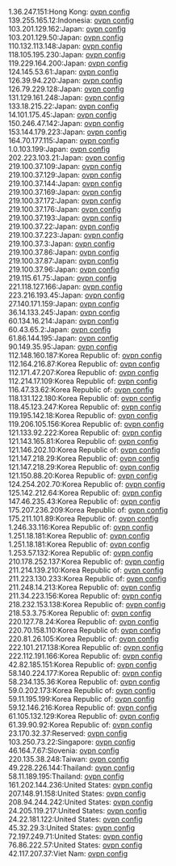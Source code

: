 1.36.247.151:Hong Kong: [ovpn config](vpn/1_36_247_151.ovpn)  
139.255.165.12:Indonesia: [ovpn config](vpn/139_255_165_12.ovpn)  
103.201.129.162:Japan: [ovpn config](vpn/103_201_129_162.ovpn)  
103.201.129.50:Japan: [ovpn config](vpn/103_201_129_50.ovpn)  
110.132.113.148:Japan: [ovpn config](vpn/110_132_113_148.ovpn)  
118.105.195.230:Japan: [ovpn config](vpn/118_105_195_230.ovpn)  
119.229.164.200:Japan: [ovpn config](vpn/119_229_164_200.ovpn)  
124.145.53.61:Japan: [ovpn config](vpn/124_145_53_61.ovpn)  
126.39.94.220:Japan: [ovpn config](vpn/126_39_94_220.ovpn)  
126.79.229.128:Japan: [ovpn config](vpn/126_79_229_128.ovpn)  
131.129.161.248:Japan: [ovpn config](vpn/131_129_161_248.ovpn)  
133.18.215.22:Japan: [ovpn config](vpn/133_18_215_22.ovpn)  
14.101.175.45:Japan: [ovpn config](vpn/14_101_175_45.ovpn)  
150.246.47.142:Japan: [ovpn config](vpn/150_246_47_142.ovpn)  
153.144.179.223:Japan: [ovpn config](vpn/153_144_179_223.ovpn)  
164.70.177.115:Japan: [ovpn config](vpn/164_70_177_115.ovpn)  
1.0.103.199:Japan: [ovpn config](vpn/1_0_103_199.ovpn)  
202.223.103.21:Japan: [ovpn config](vpn/202_223_103_21.ovpn)  
219.100.37.109:Japan: [ovpn config](vpn/219_100_37_109.ovpn)  
219.100.37.129:Japan: [ovpn config](vpn/219_100_37_129.ovpn)  
219.100.37.144:Japan: [ovpn config](vpn/219_100_37_144.ovpn)  
219.100.37.169:Japan: [ovpn config](vpn/219_100_37_169.ovpn)  
219.100.37.172:Japan: [ovpn config](vpn/219_100_37_172.ovpn)  
219.100.37.176:Japan: [ovpn config](vpn/219_100_37_176.ovpn)  
219.100.37.193:Japan: [ovpn config](vpn/219_100_37_193.ovpn)  
219.100.37.22:Japan: [ovpn config](vpn/219_100_37_22.ovpn)  
219.100.37.223:Japan: [ovpn config](vpn/219_100_37_223.ovpn)  
219.100.37.3:Japan: [ovpn config](vpn/219_100_37_3.ovpn)  
219.100.37.86:Japan: [ovpn config](vpn/219_100_37_86.ovpn)  
219.100.37.87:Japan: [ovpn config](vpn/219_100_37_87.ovpn)  
219.100.37.96:Japan: [ovpn config](vpn/219_100_37_96.ovpn)  
219.115.61.75:Japan: [ovpn config](vpn/219_115_61_75.ovpn)  
221.118.127.166:Japan: [ovpn config](vpn/221_118_127_166.ovpn)  
223.216.193.45:Japan: [ovpn config](vpn/223_216_193_45.ovpn)  
27.140.171.159:Japan: [ovpn config](vpn/27_140_171_159.ovpn)  
36.14.133.245:Japan: [ovpn config](vpn/36_14_133_245.ovpn)  
60.134.16.214:Japan: [ovpn config](vpn/60_134_16_214.ovpn)  
60.43.65.2:Japan: [ovpn config](vpn/60_43_65_2.ovpn)  
61.86.144.195:Japan: [ovpn config](vpn/61_86_144_195.ovpn)  
90.149.35.95:Japan: [ovpn config](vpn/90_149_35_95.ovpn)  
112.148.160.187:Korea Republic of: [ovpn config](vpn/112_148_160_187.ovpn)  
112.164.216.87:Korea Republic of: [ovpn config](vpn/112_164_216_87.ovpn)  
112.171.47.207:Korea Republic of: [ovpn config](vpn/112_171_47_207.ovpn)  
112.214.17.109:Korea Republic of: [ovpn config](vpn/112_214_17_109.ovpn)  
116.47.33.62:Korea Republic of: [ovpn config](vpn/116_47_33_62.ovpn)  
118.131.122.180:Korea Republic of: [ovpn config](vpn/118_131_122_180.ovpn)  
118.45.123.247:Korea Republic of: [ovpn config](vpn/118_45_123_247.ovpn)  
119.195.142.18:Korea Republic of: [ovpn config](vpn/119_195_142_18.ovpn)  
119.206.105.156:Korea Republic of: [ovpn config](vpn/119_206_105_156.ovpn)  
121.133.92.222:Korea Republic of: [ovpn config](vpn/121_133_92_222.ovpn)  
121.143.165.81:Korea Republic of: [ovpn config](vpn/121_143_165_81.ovpn)  
121.146.202.10:Korea Republic of: [ovpn config](vpn/121_146_202_10.ovpn)  
121.147.218.29:Korea Republic of: [ovpn config](vpn/121_147_218_29.ovpn)  
121.147.218.29:Korea Republic of: [ovpn config](vpn/121_147_218_29.ovpn)  
121.150.88.20:Korea Republic of: [ovpn config](vpn/121_150_88_20.ovpn)  
124.254.202.70:Korea Republic of: [ovpn config](vpn/124_254_202_70.ovpn)  
125.142.212.64:Korea Republic of: [ovpn config](vpn/125_142_212_64.ovpn)  
147.46.235.43:Korea Republic of: [ovpn config](vpn/147_46_235_43.ovpn)  
175.207.236.209:Korea Republic of: [ovpn config](vpn/175_207_236_209.ovpn)  
175.211.101.89:Korea Republic of: [ovpn config](vpn/175_211_101_89.ovpn)  
1.246.33.116:Korea Republic of: [ovpn config](vpn/1_246_33_116.ovpn)  
1.251.18.181:Korea Republic of: [ovpn config](vpn/1_251_18_181.ovpn)  
1.251.18.181:Korea Republic of: [ovpn config](vpn/1_251_18_181.ovpn)  
1.253.57.132:Korea Republic of: [ovpn config](vpn/1_253_57_132.ovpn)  
210.178.252.137:Korea Republic of: [ovpn config](vpn/210_178_252_137.ovpn)  
211.214.139.210:Korea Republic of: [ovpn config](vpn/211_214_139_210.ovpn)  
211.223.130.233:Korea Republic of: [ovpn config](vpn/211_223_130_233.ovpn)  
211.248.14.213:Korea Republic of: [ovpn config](vpn/211_248_14_213.ovpn)  
211.34.223.156:Korea Republic of: [ovpn config](vpn/211_34_223_156.ovpn)  
218.232.153.138:Korea Republic of: [ovpn config](vpn/218_232_153_138.ovpn)  
218.53.3.75:Korea Republic of: [ovpn config](vpn/218_53_3_75.ovpn)  
220.127.78.24:Korea Republic of: [ovpn config](vpn/220_127_78_24.ovpn)  
220.70.158.110:Korea Republic of: [ovpn config](vpn/220_70_158_110.ovpn)  
220.81.26.105:Korea Republic of: [ovpn config](vpn/220_81_26_105.ovpn)  
222.101.217.138:Korea Republic of: [ovpn config](vpn/222_101_217_138.ovpn)  
222.112.191.166:Korea Republic of: [ovpn config](vpn/222_112_191_166.ovpn)  
42.82.185.151:Korea Republic of: [ovpn config](vpn/42_82_185_151.ovpn)  
58.140.224.177:Korea Republic of: [ovpn config](vpn/58_140_224_177.ovpn)  
58.234.135.36:Korea Republic of: [ovpn config](vpn/58_234_135_36.ovpn)  
59.0.202.173:Korea Republic of: [ovpn config](vpn/59_0_202_173.ovpn)  
59.11.195.199:Korea Republic of: [ovpn config](vpn/59_11_195_199.ovpn)  
59.12.146.216:Korea Republic of: [ovpn config](vpn/59_12_146_216.ovpn)  
61.105.132.129:Korea Republic of: [ovpn config](vpn/61_105_132_129.ovpn)  
61.39.90.92:Korea Republic of: [ovpn config](vpn/61_39_90_92.ovpn)  
23.170.32.37:Reserved: [ovpn config](vpn/23_170_32_37.ovpn)  
103.250.73.22:Singapore: [ovpn config](vpn/103_250_73_22.ovpn)  
46.164.7.67:Slovenia: [ovpn config](vpn/46_164_7_67.ovpn)  
220.135.38.248:Taiwan: [ovpn config](vpn/220_135_38_248.ovpn)  
49.228.226.144:Thailand: [ovpn config](vpn/49_228_226_144.ovpn)  
58.11.189.195:Thailand: [ovpn config](vpn/58_11_189_195.ovpn)  
161.202.144.236:United States: [ovpn config](vpn/161_202_144_236.ovpn)  
207.148.91.158:United States: [ovpn config](vpn/207_148_91_158.ovpn)  
208.94.244.242:United States: [ovpn config](vpn/208_94_244_242.ovpn)  
24.205.119.217:United States: [ovpn config](vpn/24_205_119_217.ovpn)  
24.22.181.122:United States: [ovpn config](vpn/24_22_181_122.ovpn)  
45.32.29.3:United States: [ovpn config](vpn/45_32_29_3.ovpn)  
72.197.249.71:United States: [ovpn config](vpn/72_197_249_71.ovpn)  
76.86.222.57:United States: [ovpn config](vpn/76_86_222_57.ovpn)  
42.117.207.37:Viet Nam: [ovpn config](vpn/42_117_207_37.ovpn)  

